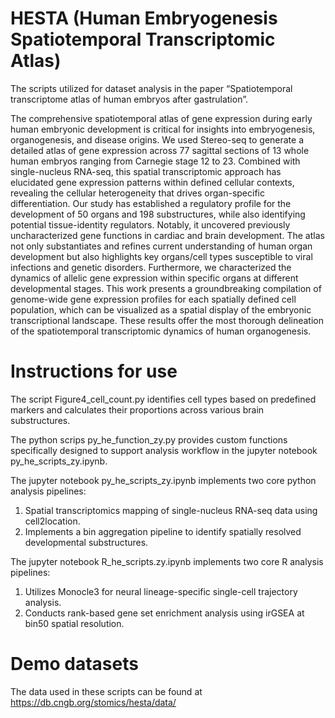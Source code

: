 # HESTA (Human Embryogenesis Spatiotemporal Transcriptomic Atlas)
The scripts utilized for dataset analysis in the paper “Spatiotemporal transcriptome atlas of human embryos after gastrulation”.

The comprehensive spatiotemporal atlas of gene expression during early human embryonic development is critical for insights into embryogenesis, organogenesis, and disease origins. We used Stereo-seq to generate a detailed atlas of gene expression across 77 sagittal sections of 13 whole human embryos ranging from Carnegie stage 12 to 23. Combined with single-nucleus RNA-seq, this spatial transcriptomic approach has elucidated gene expression patterns within defined cellular contexts, revealing the cellular heterogeneity that drives organ-specific differentiation. Our study has established a regulatory profile for the development of 50 organs and 198 substructures, while also identifying potential tissue-identity regulators. Notably, it uncovered previously uncharacterized gene functions in cardiac and brain development. The atlas not only substantiates and refines current understanding of human organ development but also highlights key organs/cell types susceptible to viral infections and genetic disorders. Furthermore, we characterized the dynamics of allelic gene expression within specific organs at different developmental stages. This work presents a groundbreaking compilation of genome-wide gene expression profiles for each spatially defined cell population, which can be visualized as a spatial display of the embryonic transcriptional landscape. These results offer the most thorough delineation of the spatiotemporal transcriptomic dynamics of human organogenesis.

# Instructions for use
The script Figure4_cell_count.py identifies cell types based on predefined markers and calculates their proportions across various brain substructures. 

The python scrips py_he_function_zy.py provides custom functions specifically designed to support analysis workflow in the jupyter notebook py_he_scripts_zy.ipynb.

The jupyter notebook py_he_scripts_zy.ipynb implements two core python analysis pipelines:
1. Spatial transcriptomics mapping of single-nucleus RNA-seq data using cell2location.
2. Implements a bin aggregation pipeline to identify spatially resolved developmental substructures.

The jupyter notebook R_he_scripts.zy.ipynb implements two core R analysis pipelines:
1. Utilizes Monocle3 for neural lineage-specific single-cell trajectory analysis.
2. Conducts rank-based gene set enrichment analysis using irGSEA at bin50 spatial resolution.

# Demo datasets
The data used in these scripts can be found at https://db.cngb.org/stomics/hesta/data/
